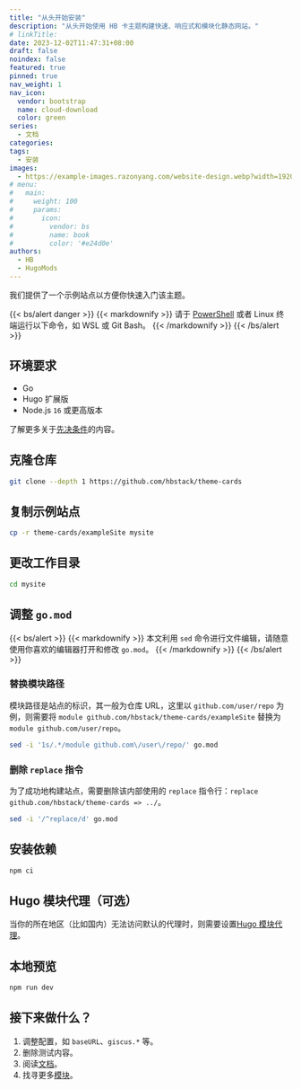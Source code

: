 ```yaml
---
title: "从头开始安装"
description: "从头开始使用 HB 卡主题构建快速、响应式和模块化静态网站。"
# linkTitle:
date: 2023-12-02T11:47:31+08:00
draft: false
noindex: false
featured: true
pinned: true
nav_weight: 1
nav_icon:
  vendor: bootstrap
  name: cloud-download
  color: green
series:
  - 文档
categories:
tags:
  - 安装
images:
  - https://example-images.razonyang.com/website-design.webp?width=1920&height=1280
# menu:
#   main:
#     weight: 100
#     params:
#       icon:
#         vendor: bs
#         name: book
#         color: '#e24d0e'
authors:
  - HB
  - HugoMods
---
```


我们提供了一个示例站点以方便你快速入门该主题。

{{< bs/alert danger >}}
{{< markdownify >}}
请于 [PowerShell](https://learn.microsoft.com/en-us/powershell/scripting/install/installing-powershell-on-windows) 或者 Linux 终端运行以下命令，如 WSL 或 Git Bash。
{{< /markdownify >}}
{{< /bs/alert >}}

## 环境要求

- Go
- Hugo 扩展版
- Node.js `16` 或更高版本

了解更多关于[先决条件](https://zh-hans.hbstack.dev/docs/getting-started/prerequisites/)的内容。

## 克隆仓库

```sh
git clone --depth 1 https://github.com/hbstack/theme-cards
```

## 复制示例站点

```sh
cp -r theme-cards/exampleSite mysite
```

## 更改工作目录

```sh
cd mysite
```

## 调整 `go.mod`

{{< bs/alert >}}
{{< markdownify >}}
本文利用 `sed` 命令进行文件编辑，请随意使用你喜欢的编辑器打开和修改 `go.mod`。
{{< /markdownify >}}
{{< /bs/alert >}}

### 替换模块路径

模块路径是站点的标识，其一般为仓库 URL，这里以 `github.com/user/repo` 为例，则需要将 `module github.com/hbstack/theme-cards/exampleSite` 替换为 `module github.com/user/repo`。

```sh
sed -i '1s/.*/module github.com\/user\/repo/' go.mod
```

### 删除 `replace` 指令

为了成功地构建站点，需要删除该内部使用的 `replace` 指令行：`replace github.com/hbstack/theme-cards => ../`。

```sh
sed -i '/^replace/d' go.mod
```

## 安装依赖

```sh
npm ci
```

## Hugo 模块代理（可选）

当你的所在地区（比如国内）无法访问默认的代理时，则需要设置[Hugo 模块代理](https://hugomods.com/blog/2023/04/go-and-hugo-proxy-servers/)。

## 本地预览

```sh
npm run dev
```

## 接下来做什么？

1. 调整配置，如 `baseURL`、`giscus.*` 等。
2. 删除测试内容。
3. 阅读[文档](https://zh-hans.hbstack.dev/)。
4. 找寻更多[模块](https://hbstack.dev/modules/)。
